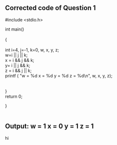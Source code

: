 ##  Corrected code of Question 1 <br/>

#include <stdio.h> <br/>

int main() <br/>
<br/>
{ <br/>
<br/>
    int i=4, j=-1, k=0, w, x, y, z; <br/>
    w=i || j || k; <br/>
    x = i && j && k; <br/>
    y= i || j && k; <br/>
    z = i && j || k; <br/>
printf ( "w = %d x = %d y = %d z = %d\n", w, x, y, z);<br/>
<br/>
<br/>
} <br/>
return 0; <br/>

}<br/>
<br/>

## Output: w = 1  x = 0  y = 1  z = 1  <br/>
hi